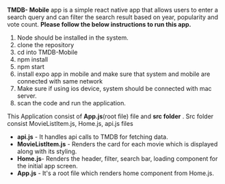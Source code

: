 **TMDB- Mobile** app is a simple react native app that allows users to enter a search query and can filter the search result based on year, popularity and vote count.
**Please follow the below instructions to run this app.**

1. Node should be installed in the system.
2. clone the repository 
3. cd into TMDB-Mobile
4. npm install
5. npm start
6. install expo app in mobile and make sure that system and mobile are connected with same network
7. Make sure if using ios device, system should be connected with mac server.
8. scan the code and run the application.

This Application consist of **App.js**(root file) file and **src folder** .
Src folder consist MovieListItem.js, Home.js, api.js files

 - **api.js** - It handles api calls to TMDB for fetching data.
 - **MovieListItem.js** - Renders the card for each movie which is displayed along with its styling.
 - **Home.js**- Renders the header, filter, search bar, loading component for the initial app screen.
 - **App.js** - It's a root file which renders home component from Home.js.
 


